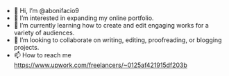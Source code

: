 - 👋 Hi, I’m @abonifacio9
- 👀 I’m interested in expanding my online portfolio.
- 🌱 I’m currently learning how to create and edit engaging works for a variety of audiences.
- 💞️ I’m looking to collaborate on writing, editing, proofreading, or blogging projects.
- 📫 How to reach me https://www.upwork.com/freelancers/~0125af421915df203b

<!---
abonifacio9/abonifacio9 is a ✨ special ✨ repository because its `README.md` (this file) appears on your GitHub profile.
You can click the Preview link to take a look at your changes.
--->
